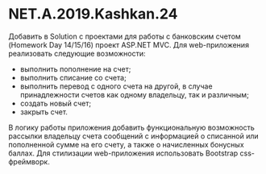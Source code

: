 # NET.A.2019.Kashkan.24
Добавить в Solution с проектами для работы с банковским счетом (Homework
Day 14/15/16) проект ASP.NET MVC.
Для web-приложения реализовать следующие возможности:
- выполнить пополнение на счет;
- выполнить списание со счета;
- выполнить перевод с одного счета на другой, в случае принадлежности
счетов как одному владельцу, так и различным;
- создать новый счет;
- закрыть счет.

В логику работы приложения добавить функциональную возможность рассылки
владельцу счета сообщений с информацией о списанной или пополненной сумме на
его счету, а также о начисленных бонусных баллах.
Для стилизации web-приложения использовать Bootstrap css-фреймворк.
